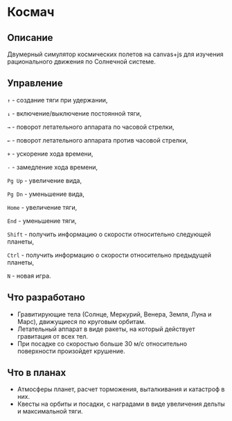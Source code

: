 ﻿Космач
==============

Описание
--------------
Двумерный симулятор космических полетов на canvas+js для изучения рационального движения по Солнечной системе.

Управление
--------------
`↑` - создание тяги при удержании,

`↓` - включение/выключение постоянной тяги,

`→` - поворот летательного аппарата по часовой стрелки,

`←` - поворот летательного аппарата против часовой стрелки,

`+` - ускорение хода времени,

`-` - замедление хода времени,

`Pg Up` - увеличение вида,

`Pg Dn` - уменьшение вида,

`Home` - увеличение тяги,

`End` - уменьшение тяги,

`Shift` - получить информацию о скорости относительно следующей планеты,

`Ctrl` - получить информацию о скорости относительно предыдущей планеты,

`N` - новая игра.

Что разработано
--------------
* Гравитирующие тела (Солнце, Меркурий, Венера, Земля, Луна и Марс), движущиеся по круговым орбитам.
* Летательный аппарат в виде ракеты, на который действует гравитация от всех тел.
* При посадке со скоростью больше 30 м/с относительно поверхности произойдет крушение.

Что в планах
--------------
* Атмосферы планет, расчет торможения, выталкивания и катастроф в них.
* Квесты на орбиты и посадки, с наградами в виде увеличения дельты и максимальной тяги.
